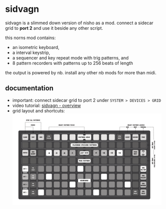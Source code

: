 # sidvagn

sidvagn is a slimmed down version of nisho as a mod. connect a sidecar grid to **port 2** and use it beside any other script.

this norns mod contains:
- an isometric keyboard,
- a interval keystrip,
- a sequencer and key repeat mode with trig patterns, and
- 8 pattern recorders with patterns up to 256 beats of length

the output is powered by nb. install any other nb mods for more than midi.

## documentation

- important: connect sidecar grid to port 2 under `SYSTEM > DEVICES > GRID`
- video tutorial: [sidvagn - overview](https://www.youtube.com/watch?v=rFfKduXWIq4)
- grid layout and shortcuts:
![GRIDLAYOUT](https://github.com/sonocircuit/sidvagn/blob/main/doc/sidvagn_grid_layout.png)
